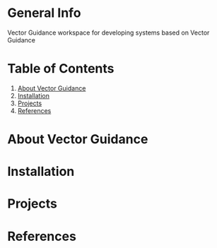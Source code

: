 # General Info

Vector Guidance workspace for developing systems based on Vector Guidance

# Table of Contents

1. [About Vector Guidance](#about-vector-guidance)
2. [Installation](#Installation)
3. [Projects](#projects)
4. [References](#references)

# About Vector Guidance


# Installation

# Projects


# References